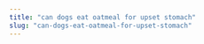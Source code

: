 ```yaml
---
title: "can dogs eat oatmeal for upset stomach"
slug: "can-dogs-eat-oatmeal-for-upset-stomach"
---
```


